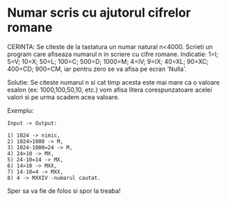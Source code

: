 # Numar scris cu ajutorul cifrelor romane
CERINTA:
Se citeste de la tastatura un numar natural n<4000. Scrieti un program care afiseaza
numarul n in scriere cu cifre romane.
Indicatie: 1=I; 5=V; 10=X; 50=L; 100=C; 500=D; 1000=M;
4=IV; 9=IX; 40=XL; 90=XC; 400=CD; 900=CM, iar pentru zero se va afisa pe ecran 'Nulla'.

Solutie: 
Se citeste numarul n si cat timp acesta este mai mare ca o valoare esalon (ex: 1000,100,50,10, etc.)
vom afisa litera corespunzatoare acelei valori si pe urma scadem acea valoare.

Exemplu:
```
Input -> Output:
                    
1) 1024 -> nimic,
2) 1024>1000 -> M,
3) 1024-1000=24 -> M,
4) 24>10 -> MX,
5) 24-10=14 -> MX,
6) 14>10 -> MXX,
7) 14-10=4 -> MXX,
8) 4 -> MXXIV -numarul cautat.
```
Sper sa va fie de folos si spor la treaba!
